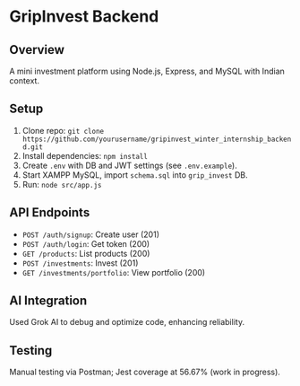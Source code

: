 # GripInvest Backend

## Overview
A mini investment platform using Node.js, Express, and MySQL with Indian context.

## Setup
1. Clone repo: `git clone https://github.com/yourusername/gripinvest_winter_internship_backend.git`
2. Install dependencies: `npm install`
3. Create `.env` with DB and JWT settings (see `.env.example`).
4. Start XAMPP MySQL, import `schema.sql` into `grip_invest` DB.
5. Run: `node src/app.js`

## API Endpoints
- `POST /auth/signup`: Create user (201)
- `POST /auth/login`: Get token (200)
- `GET /products`: List products (200)
- `POST /investments`: Invest (201)
- `GET /investments/portfolio`: View portfolio (200)

## AI Integration
Used Grok AI to debug and optimize code, enhancing reliability.

## Testing
Manual testing via Postman; Jest coverage at 56.67% (work in progress).